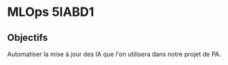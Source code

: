 # MLOps 5IABD1

## Objectifs
Automatiser la mise à jour des IA que l'on utilisera dans notre projet de PA.
